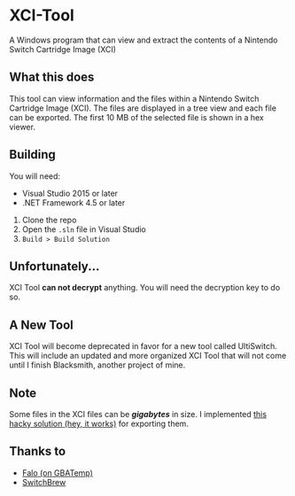 # XCI-Tool
A Windows program that can view and extract the contents of a Nintendo Switch Cartridge Image (XCI)

## What this does
This tool can view information and the files within a Nintendo Switch Cartridge Image (XCI). The files are displayed in a tree view and each file can be exported. The first 10 MB of the selected file is shown in a hex viewer.

## Building
You will need:
* Visual Studio 2015 or later
* .NET Framework 4.5 or later

1. Clone the repo
2. Open the `.sln` file in Visual Studio
3. `Build > Build Solution`

## Unfortunately...
XCI Tool **can not decrypt** anything. You will need the decryption key to do so.

## A New Tool
XCI Tool will become deprecated in favor for a new tool called UltiSwitch. This will include an updated and more organized XCI Tool that will not come until I finish Blacksmith, another project of mine.

## Note
Some files in the XCI files can be ***gigabytes*** in size. I implemented [this hacky solution (hey, it works)](https://github.com/theawesomecoder61/XCI-Tool/blob/master/XCI%20Tool/Form1.cs#L102) for exporting them.

## Thanks to
* [Falo (on GBATemp)](https://pastebin.com/RMv2CW2H)
* [SwitchBrew](http://switchbrew.org/index.php?title=Gamecard_Format)
